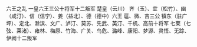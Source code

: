 六王之乱
一皇六王三公十将军十二叛军
楚皇（云川）
齐（玉）、宜（松竹）、幽（咸汀）、信（信宁）、姜（益北）、德（德中）六王
扈、微、吉三公
镇东（驻广坪）、定北、滁滨、文广、泸汀、莫苏、先武、英汀、千机、高前十将军
七莱（七弦、莱渚）、雍林、梅原、竹海、广关、鸟危、潞峰、康阳、梦源、灵悟、无踪、伊阙十二叛军

